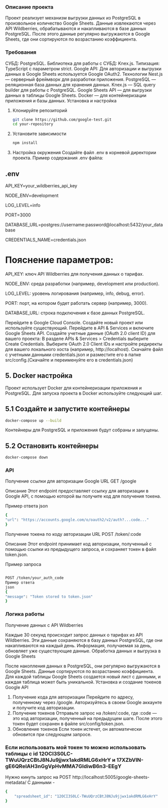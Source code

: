 ### Описание проекта

Проект реализует механизм выгрузки данных из PostgreSQL в произвольное количество Google Sheets. Данные извлекаются через API Wildberries, обрабатываются и накапливаются в базе данных PostgreSQL. После этого данные регулярно выгружаются в Google Sheets, где они сортируются по возрастанию коэффициента.

### Требования

СУБД: PostgreSQL.
Библиотека для работы с СУБД: Knex.js.
Типизация: TypeScript с параметром strict.
Google API: Для авторизации и выгрузки данных в Google Sheets используется Google OAuth2.
Технологии
Nest.js — серверный фреймворк для разработки приложения.
PostgreSQL — реляционная база данных для хранения данных.
Knex.js — SQL query builder для работы с PostgreSQL.
Google Sheets API — для выгрузки данных в таблицы Google Sheets.
Docker — для контейнеризации приложения и базы данных.
Установка и настройка

1. Клонируйте репозиторий
   ```bash
   git clone https://github.com/google-test.git
   cd your-repository
   ```
2. Установите зависимости
   ```bash
   npm install
   ```
3. Настройка окружения
   Создайте файл .env в корневой директории проекта. Пример содержания .env файла:

## .env

API_KEY=your_wildberries_api_key

NODE_ENV=development

LOG_LEVEL=info

PORT=3000

DATABASE_URL=postgres://username:password@localhost:5432/your_database

CREDENTIALS_NAME=credentials.json

# Пояснение параметров:

API_KEY: ключ API Wildberries для получения данных о тарифах.

NODE_ENV: среда разработки (например, development или production).

LOG_LEVEL: уровень логирования (например, info, debug, error).

PORT: порт, на котором будет работать сервер (например, 3000).

DATABASE_URL: строка подключения к базе данных PostgreSQL.

Перейдите в Google Cloud Console.
Создайте новый проект или используйте существующий.
Перейдите в API & Services и включите Google Sheets API.
Создайте учетные данные (OAuth 2.0 client ID) для вашего проекта:
В разделе APIs & Services > Credentials выберите Create Credentials.
Выберите OAuth 2.0 Client IDs и настройте редиректы для вашего локального хоста (например, http://localhost).
Скачайте файл с учетными данными credentials.json и разместите его в папке src/config.(Скачайте и переименуйте его в credentials.json)

## 5. Docker настройка

Проект использует Docker для контейнеризации приложения и PostgreSQL. Для запуска проекта в Docker используйте следующий шаг.

## 5.1 Создайте и запустите контейнеры

```bash
docker-compose up --build
```

Контейнеры для PostgreSQL и приложения будут собраны и запущены.

## 5.2 Остановить контейнеры

```bash
docker-compose down
```

### API

Получение ссылки для авторизации Google
URL
GET /google

Описание
Этот endpoint предоставляет ссылку для авторизации в Google API, с помощью которой вы получите код для получения токена.

Пример ответа
json

```bash
{
"url": "https://accounts.google.com/o/oauth2/v2/auth?...code..."
}
```

Получение токена по коду авторизации
URL
POST /token/:code

Описание
Этот endpoint принимает код авторизации, полученный с помощью ссылки из предыдущего запроса, и сохраняет токен в файл token.json.

Пример запроса

```bash

POST /token/your_auth_code
Пример ответа
json
{
"message": "Token stored to token.json"
}
```

### Логика работы

Получение данных с API Wildberries

Каждые 30 секунд происходит запрос данных о тарифах из API Wildberries.
Эти данные сохраняются в базу данных PostgreSQL, где они накапливаются на каждый день.
Информация, получаемая за день, обновляет уже существующие данные.
Обработка данных и выгрузка в Google Sheets

После накопления данных в PostgreSQL, они регулярно выгружаются в Google Sheets.
Данные сортируются по возрастанию коэффициента.
Для каждой таблицы Google Sheets создается новый лист с данными, и каждая таблица может быть уникальной.
Установка и создание токенов Google API

1. Получение кода для авторизации
   Перейдите по адресу, полученному через /google.
   Авторизуйтесь в своем Google аккаунте и получите код авторизации.
2. Получение токенов
   Отправьте запрос на /token/:code, где :code — это код авторизации, полученный на предыдущем шаге.
   После этого токен будет сохранен в файле src/config/token.json.
3. Обновление токенов
   Если токен истечет, он автоматически обновится при следующем запросе.

### Если использовать мой токен то можно использовать таблицы с id 12OCI3S0LC-TWuUQrzCBtJ8NJu9jjwx1akdRMLG6xHrY и 17XZbVIN-gE6QReIAH3nGgVpHvMMA7GIdiwB6n3-EEgY

Нужно кинуть запрос на POST http://localhost:5005/google-sheets-metadata/
С данными - 
```bash
{
    "spreadsheet_id": "12OCI3S0LC-TWuUQrzCBtJ8NJu9jjwx1akdRMLG6xHrY"
}
```
